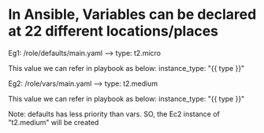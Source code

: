 # In Ansible, Variables can be declared at 22 different locations/places
Eg1: /role/defaults/main.yaml --> type: t2.micro

This value we can refer in playbook as below:
instance_type: "{{ type }}"

Eg2: /role/vars/main.yaml --> type: t2.medium

This value we can refer in playbook as below:
instance_type: "{{ type }}"

Note: defaults has less priority than vars. SO, the Ec2 instance of "t2.medium" will be created
